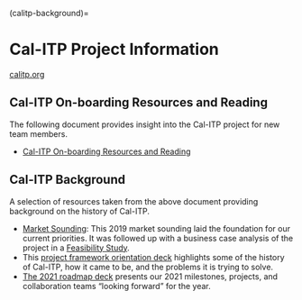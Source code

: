 (calitp-background)=
# Cal-ITP Project Information
[calitp.org](https://www.calitp.org/)

## Cal-ITP On-boarding Resources and Reading
The following document provides insight into the Cal-ITP project for new team members.
- [Cal-ITP On-boarding Resources and Reading](https://docs.google.com/document/d/1430Yc11j_RISdh4aIjuFlmCCUSPgx1Y5OL-_dzIU70E/edit?usp=sharing)

## Cal-ITP Background
A selection of resources taken from the above document providing background on the history of Cal-ITP.

- [Market Sounding](https://dot.ca.gov/-/media/dot-media/cal-itp/documents/final-cal-itp-market-sounding-market-response-summary-103119b-a11y.pdf): This 2019 market sounding laid the foundation for our current priorities. It was followed up with a business case analysis of the project in a [Feasibility Study](https://dot.ca.gov/-/media/dot-media/cal-itp/documents/calitp-feasibility-study-042420-a11y.pdf).
- This [project framework orientation deck](https://docs.google.com/presentation/d/1zsEp2KoKyPlE34AJyqBPeSdv_ySYd6n-zcmrkdTftgo/edit) highlights some of the history of Cal-ITP,  how it came to be, and the problems it is trying to solve.
- [The 2021 roadmap deck](https://docs.google.com/presentation/d/1CKdlPqRvtv0zNkz6Iquy-1t5b0h-YZ_NdfZ65LE3Tj8/) presents our 2021 milestones, projects, and collaboration teams “looking forward” for the year.

